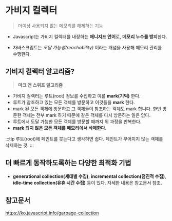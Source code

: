# 가비지 컬렉터

> 더이상 사용되지 않는 메모리를 해제하는 기능

- Javascript는 가비지 컬렉터를 내장하는 **매니지드 언어**로, **메모리 누수를 방지**한다.

- 자바스크립트는 *도달 가능성(reachability)* 이라는 개념을 사용해 메모리 관리를 수행한다.

## 가비지 컬렉터 알고리즘?

> **마크 앤 스위프 알고리즘**

- 가비지 컬렉터는 루트(root) 정보를 수집하고 이를 **mark(기억)** 한다.
- 루트가 참조하고 있는 모든 객체를 방문하고 이것들을 **mark** 한다.
- mark 된 모든 객체에 방문하고 그 객체들이 참조하는 객체도 mark 합니다. 한번 방문한 객체는 전부 mark 하기 때문에 같은 객체를 다시 방문하는 일은 없다.
- 루트에서 도달 가능한 모든 객체를 방문할 때까지 위 과정을 반복한다.
- **mark 되지 않은 모든 객체를 메모리에서 삭제한다.**

:::tip
루트(root)에 페인트를 붓는다고 생각하면 쉽다.
페인트가 부어지지 않는 객체를 삭제하는 것.
:::

## 더 빠르게 동작하도록하는 다양한 최적화 기법

- **generational collection(세대별 수집)**, **incremental collection(점진적 수집)**, **idle-time collection(유휴 시간 수집)** 등이 있다. 자세한 내용은 참고문서 참조.

## 참고문서

https://ko.javascript.info/garbage-collection
